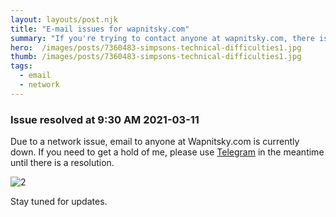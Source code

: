 ```yaml
---
layout: layouts/post.njk
title: "E-mail issues for wapnitsky.com"
summary: "If you're trying to contact anyone at wapnitsky.com, there is currently an email issue..."
hero:  /images/posts/7360483-simpsons-technical-difficulties1.jpg
thumb: /images/posts/7360483-simpsons-technical-difficulties1.jpg
tags:
  - email
  - network
---
```


### Issue resolved at 9:30 AM 2021-03-11 ###



Due to a network issue, email to anyone at Wapnitsky.com is currently down. If you need to get a hold of me, please use [Telegram][1] in the meantime until there is a resolution.

![2]

Stay tuned for updates.

[1]: https://telegram.me/larrygwapnitsky
[2]: /images/posts/no-email.jpe